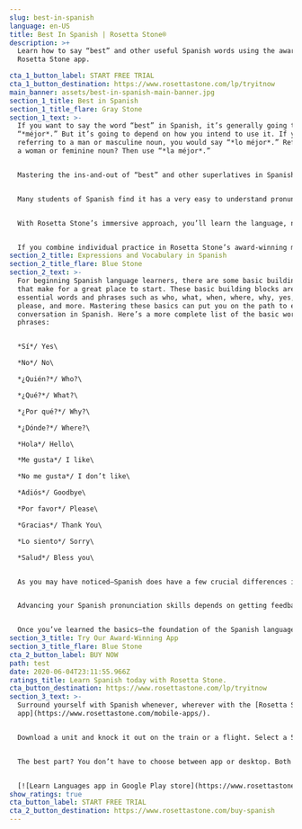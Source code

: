 ```yaml
---
slug: best-in-spanish
language: en-US
title: Best In Spanish | Rosetta Stone®
description: >+
  Learn how to say “best” and other useful Spanish words using the award-winning
  Rosetta Stone app.

cta_1_button_label: START FREE TRIAL
cta_1_button_destination: https://www.rosettastone.com/lp/tryitnow
main_banner: assets/best-in-spanish-main-banner.jpg
section_1_title: Best in Spanish
section_1_title_flare: Gray Stone
section_1_text: >-
  If you want to say the word “best” in Spanish, it’s generally going to be
  “*méjor*.” But it’s going to depend on how you intend to use it. If you’re
  referring to a man or masculine noun, you would say “*lo méjor*.” Referring to
  a woman or feminine noun? Then use “*la méjor*.”


  Mastering the ins-and-out of “best” and other superlatives in Spanish can seem intimidating, but they come naturally with practice—particularly if you already speak related languages like English, French, or Italian. Italian and French are quite closely related to Spanish, both being in the same Latin/“romance language” family—whereas the English language uses many French and Latin/Italian words and phrases that are direct cognates (lingual cousins of one another). That’s why you’ll notice that there are many English words and phrases like the word “generosity” that sound remarkably similar in French (*générosité*), Italian (*generosità*), and Spanish (*generosidad*).


  Many students of Spanish find it has a very easy to understand pronunciation system, with the exception of just a few irregularities in pronunciation. This is, fortunately, unlike English (known to be among the most difficult languages to master). Better yet, the Spanish alphabet is an almost near-match to English and the majority of other major European languages. There are only three more letters you will need to learn:*ch (chay)*,*ñ (eñe)*, and*ll (elle)*.


  With Rosetta Stone’s immersive approach, you’ll learn the language, not just the words. What makes Rosetta Stone unique is that we prepare you to use your new language in the real world. So it’s not just about the features, but what you’re able to do because of them. That way, you’ll be ready to handle any situation while sounding great.


  If you combine individual practice in Rosetta Stone’s award-winning mobile app and practice with other Spanish language learners in Live Tutoring, you can have absolute control over your learning speed and, ultimately, your long-term progress.
section_2_title: Expressions and Vocabulary in Spanish
section_2_title_flare: Blue Stone
section_2_text: >-
  For beginning Spanish language learners, there are some basic building blocks
  that make for a great place to start. These basic building blocks are
  essential words and phrases such as who, what, when, where, why, yes, no,
  please, and more. Mastering these basics can put you on the path to everyday
  conversation in Spanish. Here’s a more complete list of the basic words and
  phrases:


  *Sí*/ Yes\

  *No*/ No\

  *¿Quién?*/ Who?\

  *¿Qué?*/ What?\

  *¿Por qué?*/ Why?\

  *¿Dónde?*/ Where?\

  *Hola*/ Hello\

  *Me gusta*/ I like\

  *No me gusta*/ I don’t like\

  *Adiós*/ Goodbye\

  *Por favor*/ Please\

  *Gracias*/ Thank You\

  *Lo siento*/ Sorry\

  *Salud*/ Bless you\


  As you may have noticed—Spanish does have a few crucial differences in pronunciation that can make it a bit of a challenge for some learners, at least early on. One example is found with the letter r which is pronounced differently and takes some practice for most new learners. This distinct sound is formed by tapping the tip of the tongue on the roof of the mouth, about a third of the way back in the mouth. Some Spanish language experts counsel new Spanish learners to practice making the “tt” sound, as it sounds in the English word butter.


  Advancing your Spanish pronunciation skills depends on getting feedback that will allow you to make corrections, and then practicing—until both your tongue and brain develop the habit of forming the sounds that comprise the Spanish language. Rosetta Stone’s patented speech-recognition engine, named TruAccent, is integrated into every language lesson to provide essential feedback on your pronunciation. TruAccent compares your pronunciation to that of native and non-native speakers, and gives you real-time feedback for the most accurate pronunciation. TruAccent pronunciation sensitivity is also adjustable, allowing you to fine-tune your Spanish accent. TruAccent was developed by capturing and integrating the natural speech of Spanish speakers, giving you one of the most powerful tools available to help you speak Spanish confidently.


  Once you’ve learned the basics—the foundation of the Spanish language—you’ll be able to move on to learning even longer phrases that form the backbone of daily conversations. Rosetta Stone’s bite-sized and targeted language lessons are built with this objective in mind. Rosetta Stone’s lessons move you toward speaking and conversing in Spanish with comfort and confidence in everyday situations. To continue to progress with speaking Spanish, it will help to focus on specific strategies and tactics that accelerate your understanding of the language. Rosetta Stone makes that process feel entirely natural.
section_3_title: Try Our Award-Winning App
section_3_title_flare: Blue Stone
cta_2_button_label: BUY NOW
path: test
date: 2020-06-04T23:11:55.966Z
ratings_title: Learn Spanish today with Rosetta Stone.
cta_button_destination: https://www.rosettastone.com/lp/tryitnow
section_3_text: >-
  Surround yourself with Spanish whenever, wherever with the [Rosetta Stone
  app](https://www.rosettastone.com/mobile-apps/).


  Download a unit and knock it out on the train or a flight. Select a 5-10 minute lesson and sneak it in while you wait in line or for your ride to show up. And explore dynamic features, like Seek and Speak, where you can point at an object in the real world and get a[ translation](https://rosettastone.com/translate).


  The best part? You don’t have to choose between app or desktop. Both come with your subscription and sync, so you can switch between devices seamlessly.


  [![Learn Languages app in Google Play store](https://www.rosettastone.com/lp/hugo-assets/images/google-play.png)](https://rosettastone.onelink.me/zwaO/f670c3a0)   [![Learn Languages app in iOS app store](https://www.rosettastone.com/lp/hugo-assets/images/app-store.png)](https://rosettastone.onelink.me/zwaO/f670c3a0)
show_ratings: true
cta_button_label: START FREE TRIAL
cta_2_button_destination: https://www.rosettastone.com/buy-spanish
---
```

